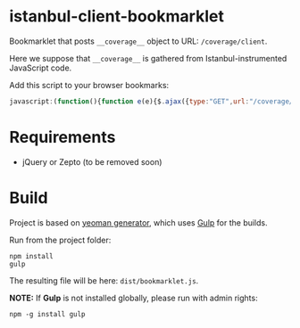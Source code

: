 istanbul-client-bookmarklet
===================

Bookmarklet that posts ```__coverage__``` object to URL: ```/coverage/client```.

Here we suppose that ```__coverage__``` is gathered from Istanbul-instrumented JavaScript code.

Add this script to your browser bookmarks:

```javascript
javascript:(function(){function e(e){$.ajax({type:"GET",url:"/coverage/reset",success:e})}function t(e){$.ajax({type:"POST",url:"/coverage/client",data:c,dataType:"application/json",success:e})}function a(){location.href="/coverage"}var c=window.__coverage__;c?(document.body.style.opacity=.5,e(function(){t(a)})):window.alert("No coverage gathered! Check if requested files were instrumented...")})();
```

# Requirements

* jQuery or Zepto (to be removed soon)

# Build

Project is based on [yeoman generator](https://github.com/passy/generator-bookmarklet), which uses [Gulp](http://gulpjs.com/) for the builds.

Run from the project folder:
```shell
npm install
gulp
```

The resulting file will be here: ```dist/bookmarklet.js```.

**NOTE:** If **Gulp** is not installed globally, please run with admin rights:

```shell
npm -g install gulp
```
